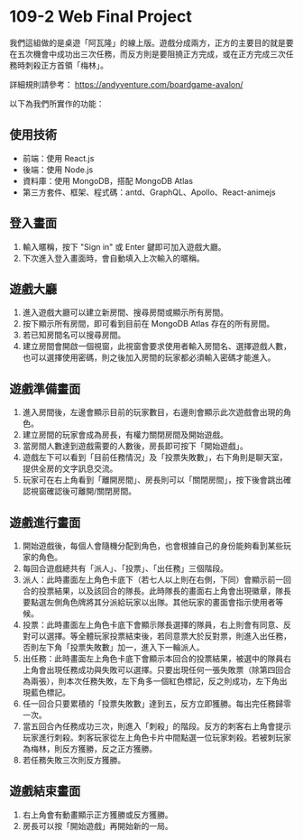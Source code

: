 # 109-2 Web Final Project

我們這組做的是桌遊「阿瓦隆」的線上版。遊戲分成兩方，正方的主要目的就是要在五次機會中成功出三次任務，而反方則是要阻撓正方完成，或在正方完成三次任務時刺殺正方首領「梅林」。

詳細規則請參考： https://andyventure.com/boardgame-avalon/

以下為我們所實作的功能：

## 使用技術

- 前端：使用 React.js
- 後端：使用 Node.js
- 資料庫：使用 MongoDB，搭配 MongoDB Atlas
- 第三方套件、框架、程式碼：antd、GraphQL、Apollo、React-animejs

## 登入畫面

1. 輸入暱稱，按下 "Sign in" 或 Enter 鍵即可加入遊戲大廳。
2. 下次進入登入畫面時，會自動填入上次輸入的暱稱。

## 遊戲大廳

1. 進入遊戲大廳可以建立新房間、搜尋房間或顯示所有房間。
2. 按下顯示所有房間，即可看到目前在 MongoDB Atlas 存在的所有房間。
3. 若已知房間名可以搜尋房間。
4. 建立房間會開啟一個視窗，此視窗會要求使用者輸入房間名、選擇遊戲人數，也可以選擇使用密碼，則之後加入房間的玩家都必須輸入密碼才能進入。

## 遊戲準備畫面

1. 進入房間後，左邊會顯示目前的玩家數目，右邊則會顯示此次遊戲會出現的角色。
2. 建立房間的玩家會成為房長，有權力關閉房間及開始遊戲。
3. 當房間人數達到遊戲需要的人數後，房長即可按下「開始遊戲」。
4. 遊戲左下可以看到「目前任務情況」及「投票失敗數」，右下角則是聊天室，提供全房的文字訊息交流。
5. 玩家可在右上角看到「離開房間」、房長則可以「關閉房間」，按下後會跳出確認視窗確認後可離開/關閉房間。

## 遊戲進行畫面

1. 開始遊戲後，每個人會隨機分配到角色，也會根據自己的身份能夠看到某些玩家的角色。
2. 每回合遊戲總共有「派人」、「投票」、「出任務」三個階段。
3. 派人：此時畫面左上角色卡底下（若七人以上則在右側，下同）會顯示前一回合的投票結果，以及該回合的隊長。此時隊長的畫面右上角會出現徽章，隊長要點選左側角色牌將其分派給玩家以出隊。其他玩家的畫面會指示使用者等候。
4. 投票：此時畫面左上角色卡底下會顯示隊長選擇的隊員，右上則會有同意、反對可以選擇。等全體玩家投票結束後，若同意票大於反對票，則進入出任務，否則左下角「投票失敗數」加一，進入下一輪派人。
5. 出任務：此時畫面左上角色卡底下會顯示本回合的投票結果，被選中的隊員右上角會出現任務成功與失敗可以選擇。只要出現任何一張失敗票（除第四回合為兩張），則本次任務失敗，左下角多一個紅色標記，反之則成功，左下角出現藍色標記。
6. 任一回合只要累積的「投票失敗數」達到五，反方立即獲勝。每出完任務歸零一次。
7. 當五回合內任務成功三次，則進入「刺殺」的階段。反方的刺客右上角會提示玩家進行刺殺。刺客玩家從左上角色卡片中間點選一位玩家刺殺。若被刺玩家為梅林，則反方獲勝，反之正方獲勝。
8. 若任務失敗三次則反方獲勝。

## 遊戲結束畫面

1. 右上角會有動畫顯示正方獲勝或反方獲勝。
2. 房長可以按「開始遊戲」再開始新的一局。